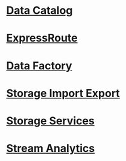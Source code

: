 # [Data Catalog](./AzureDataCatalogREST/TOC.md)
# [ExpressRoute](./AzureExpressRouteREST/TOC.md)
# [Data Factory](./DataFactoryREST/TOC.md)
# [Storage Import Export](./StorageImportExportREST/TOC.md)
# [Storage Services](./StorageServicesREST/TOC.md)
# [Stream Analytics](./StreamAnalyticsREST/TOC.md)
